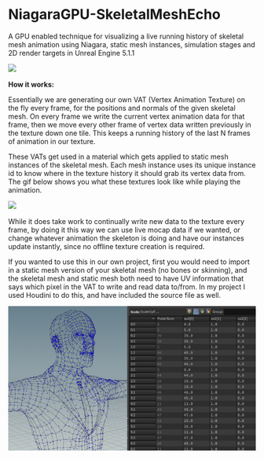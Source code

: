# NiagaraGPU-SkeletalMeshEcho
A GPU enabled technique for visualizing a live running history of skeletal mesh animation using Niagara, static mesh instances, simulation stages and 2D render targets in Unreal Engine 5.1.1

![](https://github.com/dbsierra/NiagaraGPU-SkeletalMeshEcho/blob/main/Media/gif1.gif)


**How it works:**

Essentially we are generating our own VAT (Vertex Animation Texture) on the fly every frame, for the positions and normals of the given skeletal mesh. On every frame we write the current vertex animation data for that frame, then we move every other frame of vertex data written previously in the texture down one tile. This keeps a running history of the last N frames of animation in our texture.

These VATs get used in a material which gets applied to static mesh instances of the skeletal mesh. Each mesh instance uses its unique instance id to know where in the texture history it should grab its vertex data from. The gif below shows you what these textures look like while playing the animation.

![](https://github.com/dbsierra/NiagaraGPU-SkeletalMeshEcho/blob/main/Media/VAT.gif)

While it does take work to continually write new data to the texture every frame, by doing it this way we can use live mocap data if we wanted, or change whatever animation the skeleton is doing and have our instances update instantly, since no offline texture creation is required.

If you wanted to use this in our own project, first you would need to import in a static mesh version of your skeletal mesh (no bones or skinning), and the skeletal mesh and static mesh both need to have UV information that says which pixel in the VAT to write and read data to/from. In my project I used Houdini to do this, and have included the source file as well.

![](https://github.com/dbsierra/NiagaraGPU-SkeletalMeshEcho/blob/main/Media/Houdini.jpg)

